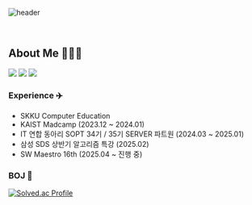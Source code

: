 ![header](https://capsule-render.vercel.app/api?type=venom&animation=fadeIn&color=timeGradient&height=200&text=Welcome%20to%20My%20Github%20👋&fontSize=45&fontColor=black)  

<br>

## About Me 👩🏻‍💻
<a href="https://www.linkedin.com/in/kgy1008/"><img src="https://img.shields.io/badge/LinkedIn-0A66C2?style=flat&logo=inspire&logoColor=white"/></a>
<a href="https://www.instagram.com/k.__.gyeon/"><img src="https://img.shields.io/badge/Instagram-dd2a7b?style=flat&logo=Instagram&logoColor=white"/></a>
<a href="https://wing1008.tistory.com/"><img src="https://img.shields.io/badge/tistory-EC6653?style=flat&logo=tistory&logoColor=white"/></a>

### Experience ✈️
- SKKU Computer Education
- KAIST Madcamp (2023.12 ~ 2024.01)
- IT 연합 동아리 SOPT 34기 / 35기 SERVER 파트원 (2024.03 ~ 2025.01)
- 삼성 SDS 상반기 알고리즘 특강 (2025.02)
- SW Maestro 16th (2025.04 ~ 진행 중)

### BOJ 🏹
[![Solved.ac Profile](http://mazassumnida.wtf/api/v2/generate_badge?boj=komguma20)](https://solved.ac/komguma20/)


